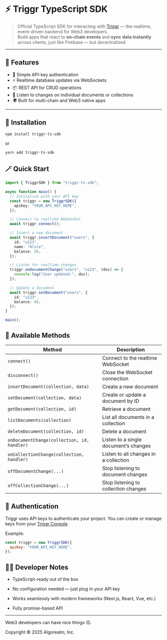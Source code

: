# ⚡️ Triggr TypeScript SDK

> Official TypeScript SDK for interacting with [Triggr](https://triggr.cloud) — the realtime, event-driven backend for Web3 developers.  
> Build apps that react to **on-chain events** and **sync data instantly** across clients, just like Firebase — but decentralized.

---

## 🚀 Features

- 🔑 Simple API-key authentication  
- ⚡ Realtime database updates via WebSockets  
- 📦 REST API for CRUD operations  
- 🔄 Listen to changes on individual documents or collections  
- 🌍 Built for multi-chain and Web3 native apps  

---

## 🧩 Installation

```bash
npm install triggr-ts-sdk
```

or

```bash
yarn add triggr-ts-sdk
```

## 🪄 Quick Start

```ts
import { TriggrSDK } from "triggr-ts-sdk";

async function main() {
  // Initialize with your API key
  const triggr = new TriggrSDK({
    apiKey: "YOUR_API_KEY_HERE",
  });

  // Connect to realtime WebSocket
  await triggr.connect();

  // Insert a new document
  await triggr.insertDocument("users", {
    id: "u123",
    name: "Alice",
    balance: 50,
  });

  // Listen for realtime changes
  triggr.onDocumentChange("users", "u123", (doc) => {
    console.log("User updated:", doc);
  });

  // Update a document
  await triggr.setDocument("users", {
    id: "u123",
    balance: 60,
  });
}

main();
```

## 🧰 Available Methods
| Method | Description |
|--------|--------------|
| `connect()` | Connect to the realtime WebSocket |
| `disconnect()` | Close the WebSocket connection |
| `insertDocument(collection, data)` | Create a new document |
| `setDocument(collection, data)` | Create or update a document by ID |
| `getDocument(collection, id)` | Retrieve a document |
| `listDocuments(collection)` | List all documents in a collection |
| `deleteDocument(collection, id)` | Delete a document |
| `onDocumentChange(collection, id, handler)` | Listen to a single document’s changes |
| `onCollectionChange(collection, handler)` | Listen to all changes in a collection |
| `offDocumentChange(...)` | Stop listening to document changes |
| `offCollectionChange(...)` | Stop listening to collection changes |


## 🔐 Authentication

Triggr uses API keys to authenticate your project.
You can create or manage keys from your [Triggr Console](https://console.triggr.cloud).

Example:

```js
const triggr = new TriggrSDK({
  apiKey: "YOUR_API_KEY_HERE",
});
```

## 🧑‍💻 Developer Notes

- TypeScript-ready out of the box

- No configuration needed — just plug in your API key

- Works seamlessly with modern frameworks (Next.js, React, Vue, etc.)

- Fully promise-based API

---

Web3 developers can have nice things 😊.

Copyright &copy; 2025 Algorealm, Inc.